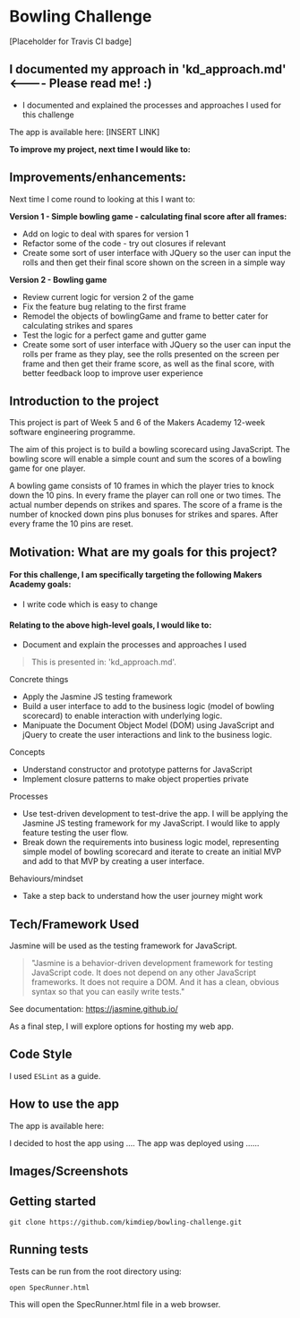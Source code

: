 Bowling Challenge
==================

[Placeholder for Travis CI badge]

## I documented my approach in 'kd_approach.md' <---- Please read me! :)
- I documented and explained the processes and approaches I used for this challenge

The app is available here:
[INSERT LINK]

**To improve my project, next time I would like to:**

## Improvements/enhancements:

Next time I come round to looking at this I want to:

**Version 1 - Simple bowling game - calculating final score after all frames:**

- Add on logic to deal with spares for version 1
- Refactor some of the code - try out closures if relevant
- Create some sort of user interface with JQuery so the user can input the rolls and then get their final score
shown on the screen in a simple way

**Version 2 - Bowling game**

- Review current logic for version 2 of the game
- Fix the feature bug relating to the first frame
- Remodel the objects of bowlingGame and frame to better cater for calculating strikes and spares
- Test the logic for a perfect game and gutter game
- Create some sort of user interface with JQuery so the user can input the rolls per frame as they play, see the rolls presented on the screen per frame and then get their frame score, as well as the final score, with better feedback loop to improve user experience

## Introduction to the project

This project is part of Week 5 and 6 of the Makers Academy 12-week software engineering programme. 

The aim of this project is to build a bowling scorecard using JavaScript. The bowling score will enable a simple count and sum the scores of a bowling game for one player.

A bowling game consists of 10 frames in which the player tries to knock down the 10 pins. In every frame the player can roll one or two times. The actual number depends on strikes and spares. The score of a frame is the number of knocked down pins plus bonuses for strikes and spares. After every frame the 10 pins are reset.

## Motivation: What are my goals for this project?

#### For this challenge, I am specifically targeting the following Makers Academy goals:

- I write code which is easy to change

#### Relating to the above high-level goals, I would like to:

- Document and explain the processes and approaches I used

> This is presented in: 'kd_approach.md'.

Concrete things
- Apply the Jasmine JS testing framework
- Build a user interface to add to the business logic (model of bowling scorecard) to enable interaction with underlying logic.
- Manipuate the Document Object Model (DOM) using JavaScript and jQuery to create the user interactions and link to the business logic.

Concepts
- Understand constructor and prototype patterns for JavaScript
- Implement closure patterns to make object properties private

Processes
- Use test-driven development to test-drive the app. I will be applying the Jasmine JS testing framework for my JavaScript. I would like to apply feature testing the user flow.
- Break down the requirements into business logic model, representing simple model of bowling scorecard and iterate to create an initial MVP and add to that MVP by creating a user interface.

Behaviours/mindset
- Take a step back to understand how the user journey might work

## Tech/Framework Used

Jasmine will be used as the testing framework for JavaScript.

>"Jasmine is a behavior-driven development framework for testing JavaScript code. It does not depend on any other JavaScript frameworks. It does not require a DOM. And it has a clean, obvious syntax so that you can easily write tests." 

See documentation:
https://jasmine.github.io/

As a final step, I will explore options for hosting my web app. 

## Code Style

I used `ESLint` as a guide.

## How to use the app

The app is available here:

I decided to host the app using .... The app was deployed using  ......

## Images/Screenshots

## Getting started

`git clone https://github.com/kimdiep/bowling-challenge.git`

## Running tests

Tests can be run from the root directory using:

`open SpecRunner.html`

This will open the SpecRunner.html file in a web browser.
